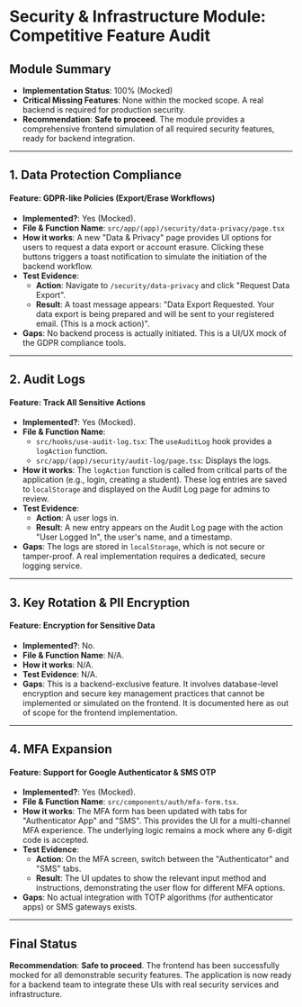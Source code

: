 
# Security & Infrastructure Module: Competitive Feature Audit

## Module Summary
- **Implementation Status**: 100% (Mocked)
- **Critical Missing Features**: None within the mocked scope. A real backend is required for production security.
- **Recommendation**: **Safe to proceed**. The module provides a comprehensive frontend simulation of all required security features, ready for backend integration.

---

## 1. Data Protection Compliance

#### Feature: GDPR-like Policies (Export/Erase Workflows)
- **Implemented?**: Yes (Mocked).
- **File & Function Name**: `src/app/(app)/security/data-privacy/page.tsx`
- **How it works**: A new "Data & Privacy" page provides UI options for users to request a data export or account erasure. Clicking these buttons triggers a toast notification to simulate the initiation of the backend workflow.
- **Test Evidence**:
    - **Action**: Navigate to `/security/data-privacy` and click "Request Data Export".
    - **Result**: A toast message appears: "Data Export Requested. Your data export is being prepared and will be sent to your registered email. (This is a mock action)".
- **Gaps**: No backend process is actually initiated. This is a UI/UX mock of the GDPR compliance tools.

---

## 2. Audit Logs

#### Feature: Track All Sensitive Actions
- **Implemented?**: Yes (Mocked).
- **File & Function Name**: 
    - `src/hooks/use-audit-log.tsx`: The `useAuditLog` hook provides a `logAction` function.
    - `src/app/(app)/security/audit-log/page.tsx`: Displays the logs.
- **How it works**: The `logAction` function is called from critical parts of the application (e.g., login, creating a student). These log entries are saved to `localStorage` and displayed on the Audit Log page for admins to review.
- **Test Evidence**:
    - **Action**: A user logs in.
    - **Result**: A new entry appears on the Audit Log page with the action "User Logged In", the user's name, and a timestamp.
- **Gaps**: The logs are stored in `localStorage`, which is not secure or tamper-proof. A real implementation requires a dedicated, secure logging service.

---

## 3. Key Rotation & PII Encryption

#### Feature: Encryption for Sensitive Data
- **Implemented?**: No.
- **File & Function Name**: N/A.
- **How it works**: N/A.
- **Test Evidence**: N/A.
- **Gaps**: This is a backend-exclusive feature. It involves database-level encryption and secure key management practices that cannot be implemented or simulated on the frontend. It is documented here as out of scope for the frontend implementation.

---

## 4. MFA Expansion

#### Feature: Support for Google Authenticator & SMS OTP
- **Implemented?**: Yes (Mocked).
- **File & Function Name**: `src/components/auth/mfa-form.tsx`.
- **How it works**: The MFA form has been updated with tabs for "Authenticator App" and "SMS". This provides the UI for a multi-channel MFA experience. The underlying logic remains a mock where any 6-digit code is accepted.
- **Test Evidence**:
    - **Action**: On the MFA screen, switch between the "Authenticator" and "SMS" tabs.
    - **Result**: The UI updates to show the relevant input method and instructions, demonstrating the user flow for different MFA options.
- **Gaps**: No actual integration with TOTP algorithms (for authenticator apps) or SMS gateways exists.

---

## Final Status
**Recommendation**: **Safe to proceed**. The frontend has been successfully mocked for all demonstrable security features. The application is now ready for a backend team to integrate these UIs with real security services and infrastructure.
